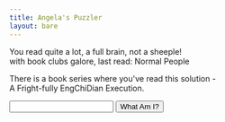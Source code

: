 ```yaml
---
title: Angela's Puzzler
layout: bare
---
```


You read quite a lot, a full brain, not a sheeple!<br>
with book clubs galore, last read: Normal People

There is a book series where you've read this solution -<br>
A Fright-fully EngChiDian Execution.

<input id="guess" name="guess" />
<input type="button" value="What Am I?" onclick="window.open('/puzzle/angela/' + document.getElementById('guess').value)" />

